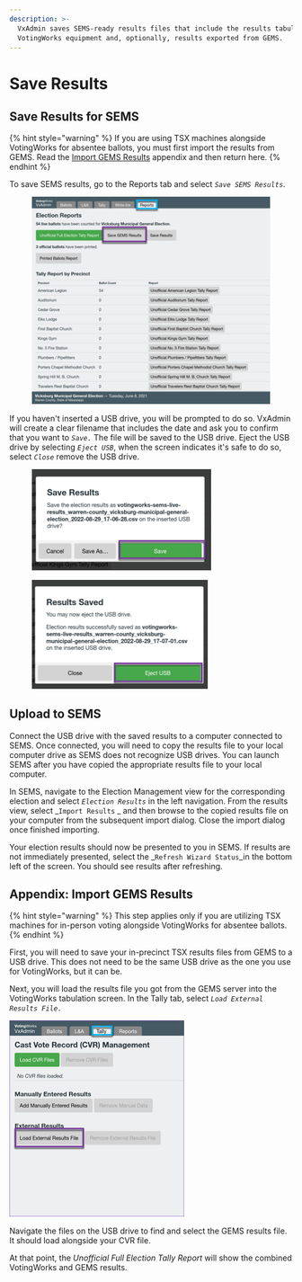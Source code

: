 ```yaml
---
description: >-
  VxAdmin saves SEMS-ready results files that include the results tabulated by
  VotingWorks equipment and, optionally, results exported from GEMS.
---
```


# Save Results

## Save Results for SEMS

{% hint style="warning" %}
If you are using TSX machines alongside VotingWorks for absentee ballots, you must first import the results from GEMS. Read the [Import GEMS Results](export-results.md#appendix-import-gems-results) appendix and then return here.
{% endhint %}

To save SEMS results, go to the Reports tab and select _`Save SEMS Results`_.

<figure><img src="../.gitbook/assets/image (85).png" alt=""><figcaption></figcaption></figure>

If you haven't inserted a USB drive, you will be prompted to do so. VxAdmin will create a clear filename that includes the date and ask you to confirm that you want to _`Save.`_ The file will be saved to the USB drive. Eject the USB drive by selecting _`Eject USB`_, when the screen indicates it's safe to do so, select _`Close`_ remove the USB drive.

<div>

<figure><img src="../.gitbook/assets/VxAdmin Tally tab Save SEMS results save results modal.png" alt=""><figcaption></figcaption></figure>

 

<figure><img src="../.gitbook/assets/VxAdmin Tally tab Save SEMS results results saved modal.png" alt=""><figcaption></figcaption></figure>

</div>

## Upload to SEMS

Connect the USB drive with the saved results to a computer connected to SEMS. Once connected, you will need to copy the results file to your local computer drive as SEMS does not recognize USB drives. You can launch SEMS after you have copied the appropriate results file to your local computer.

In SEMS, navigate to the Election Management view for the corresponding election and select _`Election Results`_ in the left navigation. From the results view, select _`Import Results` _ and then browse to the copied results file on your computer from the subsequent import dialog. Close the import dialog once finished importing.

Your election results should now be presented to you in SEMS. If results are not immediately presented, select the _`Refresh Wizard Status`_in the bottom left of the screen. You should see results after refreshing.

## Appendix: Import GEMS Results

{% hint style="warning" %}
This step applies only if you are utilizing TSX machines for in-person voting alongside VotingWorks for absentee ballots.
{% endhint %}

First, you will need to save your in-precinct TSX results files from GEMS to a USB drive. This does not need to be the same USB drive as the one you use for VotingWorks, but it can be.

Next, you will load the results file you got from the GEMS server into the VotingWorks tabulation screen. In the Tally tab, select _`Load External Results File.`_

![](<../.gitbook/assets/image (236).png>)

Navigate the files on the USB drive to find and select the GEMS results file. It should load alongside your CVR file.

At that point, the _Unofficial Full Election Tally Report_ will show the combined VotingWorks and GEMS results.
